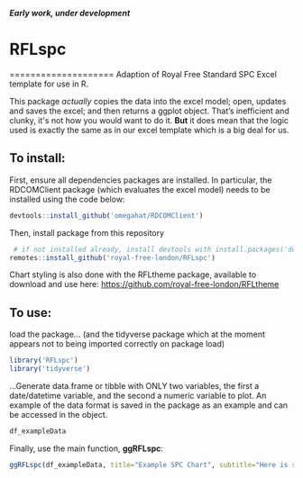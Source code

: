 ***Early work, under development***

# RFLspc
====================
Adaption of Royal Free Standard SPC Excel template for use in R.

This package *actually* copies the data into the excel model; open, updates and saves the excel; and then returns a ggplot object. That’s inefficient and clunky, it's not how you would want to do it. **But** it does mean that the logic used is exactly the same as in our excel template which is a big deal for us.

## To install:
First, ensure all dependencies packages are installed. In particular, the RDCOMClient package (which evaluates the excel model) needs to be installed using the code below:
```r
devtools::install_github('omegahat/RDCOMClient')
```
Then, install package from this repository
```r
 # if not installed already, install devtools with install.packages('devtools')
remotes::install_github('royal-free-london/RFLspc')
```

Chart styling is also done with the RFLtheme package, available to download and use here: https://github.com/royal-free-london/RFLtheme

## To use:

load the package... (and the tidyverse package which at the moment appears not to being imported correctly on package load)
```r
library('RFLspc')
library('tidyverse')
```
...Generate data.frame or tibble with ONLY two variables, the first a date/datetime variable, and the second a numeric variable to plot.
An example of the data format is saved in the package as an example and can be accessed in the object.

```r
df_exampleData
```
Finally, use the main function, **ggRFLspc**:
```r
ggRFLspc(df_exampleData, title="Example SPC Chart", subtitle="Here is some example data")
```


